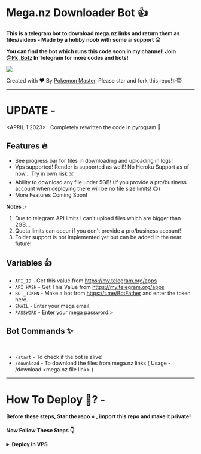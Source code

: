 # Mega.nz Downloader Bot 👍
<p align="left"><b>This is a telegram bot to download mega.nz links and return them as files/videos - Made by a hobby noob with some ai support 😜</b></p>

<b>You can find the bot which runs this code soon in my channel! Join [@Pk_Botz](https://t.me/PK_Botz) In Telegram for more codes and bots!</b>
<p align="left"><a href="https://t.me/PK_Botz"><img src="https://img.shields.io/badge/Telegram-Join%20Telegram%20Group-blue.svg?logo=telegram"></a></p>

Created with ❤️ By [Pokemon Master](https://t.me/PokemonMasterContactBot). Please star and fork this repo!✨😇
<br>

---

# UPDATE -
<APRIL 1 2023> : Completely rewritten the code in pyrogram 🤩

## Features 🔥
 - See progress bar for files in downloading and uploading in logs!
 - Vps supported! Render is supported as well!! No Heroku Support as of now... Try in own risk ☠️
 - Ability to download any file under 5GB! (If you provide a pro/business account when deploying there will be no file size limits! 😍)
 - More Features Coming Soon!

<b>Notes</b> :- 
1. Due to telegram API limits I can't upload files which are bigger than 2GB...
2. Quota limits can occur if you don't provide a pro/business account!
3. Folder support is not implemented yet but can be added in the near future!

## Variables 👍
- `API_ID` -  Get this value from https://my.telegram.org/apps
- `API_HASH` - Get This Value from https://my.telegram.org/apps
- `BOT_TOKEN` -  Make a bot from https://t.me/BotFather and enter the token here.
- `EMAIL` - Enter your mega email.
- `PASSWORD` - Enter your mega password.>

## Bot Commands ✨

<br>

- `/start` - To check if the bot is alive!
- `/download` - To download the files from mega.nz links ( Usage - /download <mega.nz file link> )

---

# How To Deploy 🤔? -

<b>Before these steps, Star the repo ⭐ , import this repo and make it private!</b> 

<b>Now Follow These Steps 👇</b>

<details>
  <summary><b>Deploy In VPS</b></summary>

<br>
Simple. 
- Fill The variables `BOT_TOKEN`, `API_HASH` , `API_ID` , `MEGA EMAIL` & `MEGA PASSWORD` in your imported repo...
- Use command `python3 bot.py` 
- Done. Your Bot Is Running🥳!!

<details>
  <summary><b>Deploy In Render</b></summary>
  
  <br>
Easy. 
- Fill The variables `BOT_TOKEN`, `API_HASH` , `API_ID` , `MEGA EMAIL` & `MEGA PASSWORD` in your imported repo...
- Login in render
- Create a web service
- Choose your imported repo ( Authorize github before this )
- Wait few mins until you see live status
- Done. Your Bot Is Running🥳!!


## About the code 😁 -
<p align="left"><b>This code is completely written by a noob 😓 Try the code and dont ask if anything is error!</b></p

## Credits, and Thanks to

* [megous](https://github.com/megous) for [megatools](https://megatools.megous.com)
* [mega.nz](https://mega.nz) for [MEGAcmd](https://github.com/meganz/MEGAcmd)
* [Odwyersoftware](https://github.com/odwyersoftware) for the [Python library](https://github.com/odwyersoftware/mega.py) of [mega.nz-API](https://mega.nz/API) 
* [Crazy Yash](https://github.com/CrazyYash27) for various helps!
* [Chat GPT {OPEN AI}](https://chat.openai.com/) for assisting me!
* [XMYSTERIOUSX](https://github.com/XMYSTERlOUSX) for references in your repo!
* [Dan](https://github.com/delivrance) for [pyrogram](https://github.com/Pyrogram)

<b>Project written and created by</b> - [Pokemon Master](https://github.com/PokemonMaster23)</b>


Hope you like This Repo ✌️
Join [@Pk_Botz](https://t.me/PK_Botz) In Telegram !
<p align="center"><a href="https://t.me/PK_Botz"><img src="https://img.shields.io/badge/Telegram-Join%20Telegram%20Group-blue.svg?logo=telegram"></a></p>
